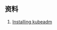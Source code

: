 ## 资料

1. [Installing kubeadm](https://kubernetes.io/docs/setup/production-environment/tools/kubeadm/install-kubeadm/)

